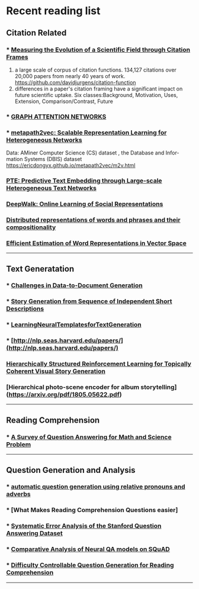 # Recent reading list


## Citation Related
### * [Measuring the Evolution of a Scientific Field through Citation Frames](https://www.transacl.org/ojs/index.php/tacl/article/view/1266)

1) a large scale of corpus of citation  functions. 134,127 citations over 20,000 papers from nearly 40 years of work.
https://github.com/davidjurgens/citation-function
2) differences in a paper's citation framing have a significant impact on future scientific uptake.
Six classes:Background, Motivation, Uses, Extension, Comparison/Contrast, Future 

### * [GRAPH ATTENTION NETWORKS](https://openreview.net/pdf?id=rJXMpikCZ)
### * [metapath2vec: Scalable Representation Learning for Heterogeneous Networks](https://ericdongyx.github.io/papers/KDD17-dong-chawla-swami-metapath2vec.pdf)

Data: AMiner Computer Science (CS) dataset , the Database and Infor- mation Systems (DBIS) dataset 
https://ericdongyx.github.io/metapath2vec/m2v.html

### [PTE: Predictive Text Embedding through Large-scale Heterogeneous Text Networks](https://arxiv.org/pdf/1508.00200.pdf)

### [DeepWalk: Online Learning of Social Representations](https://classes.cs.uoregon.edu/17S/cis607bddl/papers/Perozzi.pdf)

### [Distributed representations of words and phrases and their compositionality](https://papers.nips.cc/paper/5021-distributed-representations-of-words-and-phrases-and-their-compositionality.pdf)
### [Efficient Estimation of Word Representations in Vector Space](https://arxiv.org/abs/1301.3781)
***

## Text Generatation
### * [Challenges in Data-to-Document Generation](https://aclweb.org/anthology/D17-1239)
### * [Story Generation from Sequence of Independent Short Descriptions](https://arxiv.org/pdf/1707.05501)
### * [LearningNeuralTemplatesforTextGeneration](https://arxiv.org/pdf/1808.10122.pdf)
### * [http://nlp.seas.harvard.edu/papers/](http://nlp.seas.harvard.edu/papers/)

### [Hierarchically Structured Reinforcement Learning for Topically Coherent Visual Story Generation](https://arxiv.org/abs/1805.08191)
### [Hierarchical photo-scene encoder for album storytelling] (https://arxiv.org/pdf/1805.05622.pdf)
***

## Reading Comprehension
### * [A Survey of Question Answering for Math and Science Problem](https://arxiv.org/abs/1705.04530)

***

## Question Generation and Analysis
### * [automatic question generation using relative pronouns and adverbs](http://aclweb.org/anthology/P18-3022)
### * [What Makes Reading Comprehension Questions easier] 
### * [Systematic Error Analysis of the Stanford Question Answering Dataset](http://www.aclweb.org/anthology/W18-2602)
### * [Comparative Analysis of Neural QA models on SQuAD](http://www.aclweb.org/anthology/W18-2610)
### * [Difficulty Controllable Question Generation for Reading Comprehension](https://arxiv.org/abs/1807.03586)
***

